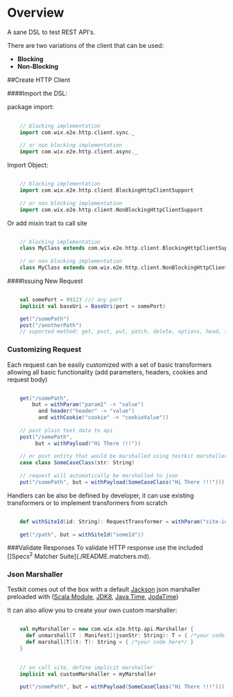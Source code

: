 Overview
========

A sane DSL to test REST API's.

There are two variations of the client that can be used:
* __Blocking__
* __Non-Blocking__


##Create HTTP Client
 
####Import the DSL: 

package import:
```scala
    
    // blocking implementation
    import com.wix.e2e.http.client.sync._
    
    // or non blocking implementation
    import com.wix.e2e.http.client.async._
```

Import Object:
```scala

    // blocking implementation
    import com.wix.e2e.http.client.BlockingHttpClientSupport
    
    // or non blocking implementation
    import com.wix.e2e.http.client.NonBlockingHttpClientSupport

```

Or add mixin trait to call site

```scala

    // blocking implementation
    class MyClass extends com.wix.e2e.http.client.BlockingHttpClientSupport
     
    // or non blocking implementation
    class MyClass extends com.wix.e2e.http.client.NonBlockingHttpClientSupport 
```

####Issuing New Request
```scala

    val somePort = 99123 /// any port
    implicit val baseUri = BaseUri(port = somePort)

    get("/somePath")
    post("/anotherPath")
    // suported method: get, post, put, patch, delete, options, head, trace
```

### Customizing Request

Each request can be easily customized with a set of basic transformers allowing all basic functionality (add parameters, headers, cookies and request body)
```scala

    get("/somePath", 
        but = withParam("param1" -> "value") 
          and header("header" -> "value") 
          and withCookie("cookie" -> "cookieValue"))
          
    // post plain text data to api
    post("/somePath", 
         but = withPayload("Hi There !!!"))
    
    // or post entity that would be marshalled using testkit marshaller (or custom user marshaller)
    case class SomeCaseClass(str: String)
    
    // request will automatically be marshalled to json
    put("/somePath", but = withPayload(SomeCaseClass("Hi There !!!")))
```

Handlers can be also be defined by developer, it can use existing transformers or to implement transformers from scratch
```scala

    def withSiteId(id: String): RequestTransformer = withParam("site-id" -> id) and withHeader("x-user-custom" -> "whatever")
     
    get("/path", but = withSiteId("someId"))

```

###Validate Responses
To validate HTTP response use the included []Specs<sup>2</sup> Matcher Suite](./README.matchers.md).

### Json Marshaller

Testkit comes out of the box with a default [Jackson](https://github.com/FasterXML/jackson) json marshaller preloaded with ([Scala Module](https://github.com/FasterXML/jackson-module-scala), [JDK8](https://github.com/FasterXML/jackson-datatype-jdk8), [Java Time](https://github.com/FasterXML/jackson-datatype-jsr310), [JodaTime](https://github.com/FasterXML/jackson-datatype-joda))

It can also allow you to create your own custom marshaller: 

```scala

    val myMarshaller = new com.wix.e2e.http.api.Marshaller {
      def unmarshall[T : Manifest](jsonStr: String): T = { /*your code here*/ }
      def marshall[T](t: T): String = { /*your code here*/ }
    }

    
    // on call site, define implicit marshaller
    implicit val customMarshaller = myMarshaller 

    put("/somePath", but = withPayload(SomeCaseClass("Hi There !!!")))
    
```
 
